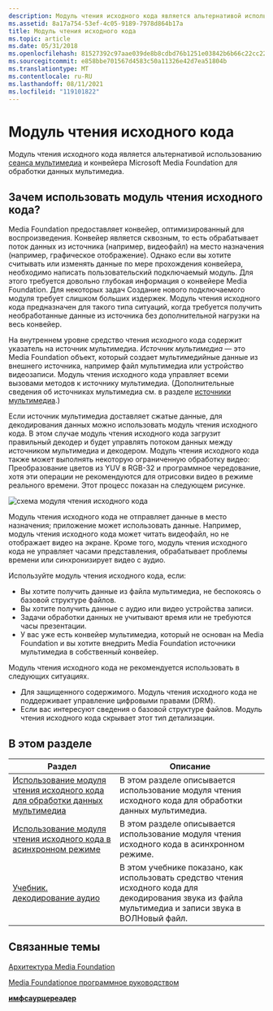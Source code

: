 ```yaml
---
description: Модуль чтения исходного кода является альтернативой использованию сеанса мультимедиа и конвейера Microsoft Media Foundation для обработки данных мультимедиа.
ms.assetid: 8a17a754-53ef-4c05-9189-7978d864b17a
title: Модуль чтения исходного кода
ms.topic: article
ms.date: 05/31/2018
ms.openlocfilehash: 81527392c97aae039de8b8cdbd76b1251e03842b6b66c22cc224118d4f428620
ms.sourcegitcommit: e858bbe701567d4583c50a11326e42d7ea51804b
ms.translationtype: MT
ms.contentlocale: ru-RU
ms.lasthandoff: 08/11/2021
ms.locfileid: "119101822"
---
```

# <a name="source-reader"></a>Модуль чтения исходного кода

Модуль чтения исходного кода является альтернативой использованию [сеанса мультимедиа](media-session.md) и конвейера Microsoft Media Foundation для обработки данных мультимедиа.

## <a name="why-use-the-source-reader"></a>Зачем использовать модуль чтения исходного кода?

Media Foundation предоставляет конвейер, оптимизированный для воспроизведения. Конвейер является сквозным, то есть обрабатывает поток данных из источника (например, видеофайл) на место назначения (например, графическое отображение). Однако если вы хотите считывать или изменять данные по мере прохождения конвейера, необходимо написать пользовательский подключаемый модуль. Для этого требуется довольно глубокая информация о конвейере Media Foundation. Для некоторых задач Создание нового подключаемого модуля требует слишком больших издержек. Модуль чтения исходного кода предназначен для такого типа ситуаций, когда требуется получить необработанные данные из источника без дополнительной нагрузки на весь конвейер.

На внутреннем уровне средство чтения исходного кода содержит указатель на источник мультимедиа. *Источник мультимедиа* — это Media Foundation объект, который создает мультимедийные данные из внешнего источника, например файл мультимедиа или устройство видеозаписи. Модуль чтения исходного кода управляет всеми вызовами методов к источнику мультимедиа. (Дополнительные сведения об источниках мультимедиа см. в разделе [источники мультимедиа](media-sources.md).)

Если источник мультимедиа доставляет сжатые данные, для декодирования данных можно использовать модуль чтения исходного кода. В этом случае модуль чтения исходного кода загрузит правильный декодер и будет управлять потоком данных между источником мультимедиа и декодером. Модуль чтения исходного кода также может выполнять некоторую ограниченную обработку видео: Преобразование цветов из YUV в RGB-32 и программное чередование, хотя эти операции не рекомендуются для отрисовки видео в режиме реального времени. Этот процесс показан на следующем рисунке.

![схема модуля чтения исходного кода](images/sourcereader.png)

Модуль чтения исходного кода не отправляет данные в место назначения; приложение может использовать данные. Например, модуль чтения исходного кода может читать видеофайл, но не отображает видео на экране. Кроме того, модуль чтения исходного кода не управляет часами представления, обрабатывает проблемы времени или синхронизирует видео с аудио.

Используйте модуль чтения исходного кода, если:

-   Вы хотите получить данные из файла мультимедиа, не беспокоясь о базовой структуре файлов.
-   Вы хотите получить данные с аудио или видео устройства записи.
-   Задачи обработки данных не учитывают время или не требуются часы презентации.
-   У вас уже есть конвейер мультимедиа, который не основан на Media Foundation и вы хотите внедрить Media Foundation источники мультимедиа в собственный конвейер.

Модуль чтения исходного кода не рекомендуется использовать в следующих ситуациях.

-   Для защищенного содержимого. Модуль чтения исходного кода не поддерживает управление цифровыми правами (DRM).
-   Если вас интересуют сведения о базовой структуре файлов. Модуль чтения исходного кода скрывает этот тип детализации.

## <a name="in-this-section"></a>В этом разделе



| Раздел                                                                                                        | Описание                                                                                                                       |
|--------------------------------------------------------------------------------------------------------------|-----------------------------------------------------------------------------------------------------------------------------------|
| [Использование модуля чтения исходного кода для обработки данных мультимедиа](processing-media-data-with-the-source-reader.md)<br/> | В этом разделе описывается использование модуля чтения исходного кода для обработки данных мультимедиа.<br/>                                               |
| [Использование модуля чтения исходного кода в асинхронном режиме](using-the-source-reader-in-asynchronous-mode.md)<br/>  | В этом разделе описывается использование модуля чтения исходного кода в асинхронном режиме.<br/>                                                |
| [Учебник. декодирование аудио](tutorial--decoding-audio.md)<br/>                                          | В этом учебнике показано, как использовать средство чтения исходного кода для декодирования звука из файла мультимедиа и записи звука в ВОЛНовый файл.<br/> |



 

## <a name="related-topics"></a>Связанные темы

<dl> <dt>

[Архитектура Media Foundation](media-foundation-architecture.md)
</dt> <dt>

[Media Foundationое программное руководством](media-foundation-programming-guide.md)
</dt> <dt>

[**имфсаурцереадер**](/windows/desktop/api/mfreadwrite/nn-mfreadwrite-imfsourcereader)
</dt> </dl>

 

 




